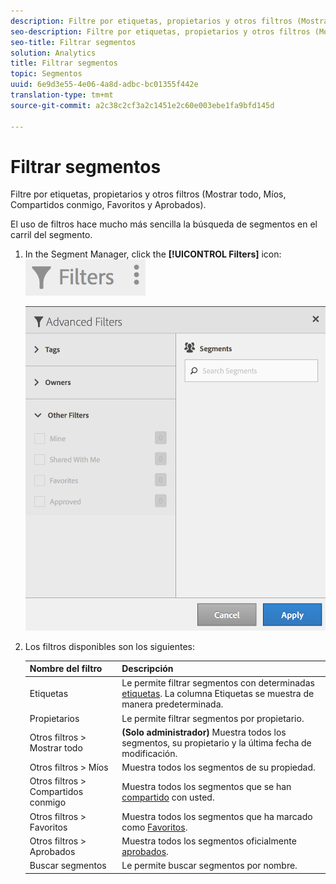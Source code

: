 ```yaml
---
description: Filtre por etiquetas, propietarios y otros filtros (Mostrar todo, Míos, Compartidos conmigo, Favoritos y Aprobados).
seo-description: Filtre por etiquetas, propietarios y otros filtros (Mostrar todo, Míos, Compartidos conmigo, Favoritos y Aprobados).
seo-title: Filtrar segmentos
solution: Analytics
title: Filtrar segmentos
topic: Segmentos
uuid: 6e9d3e55-4e06-4a8d-adbc-bc01355f442e
translation-type: tm+mt
source-git-commit: a2c38c2cf3a2c1451e2c60e003ebe1fa9bfd145d

---
```



# Filtrar segmentos

Filtre por etiquetas, propietarios y otros filtros (Mostrar todo, Míos, Compartidos conmigo, Favoritos y Aprobados).

El uso de filtros hace mucho más sencilla la búsqueda de segmentos en el carril del segmento.

1. In the Segment Manager, click the **[!UICONTROL Filters]** icon:  ![](assets/filter_icon.png)

   ![](assets/filtering.png)

1. Los filtros disponibles son los siguientes:

   | Nombre del filtro | Descripción |
   |---|---|
   | Etiquetas | Le permite filtrar segmentos con determinadas [etiquetas](../../../components/c-segmentation/c-segmentation-workflow/seg-tag.md#concept_CD892CEB326C4986A1B67487052DBA50). La columna Etiquetas se muestra de manera predeterminada. |
   | Propietarios | Le permite filtrar segmentos por propietario. |
   | Otros filtros &gt; Mostrar todo | **(Solo administrador)** Muestra todos los segmentos, su propietario y la última fecha de modificación. |
   | Otros filtros &gt; Míos | Muestra todos los segmentos de su propiedad. |
   | Otros filtros &gt; Compartidos conmigo | Muestra todos los segmentos que se han [compartido](../../../components/c-segmentation/c-segmentation-workflow/t-seg-share.md#task_7DC54643083E42C28F918E4F0845C5A5) con usted. |
   | Otros filtros &gt; Favoritos | Muestra todos los segmentos que ha marcado como [Favoritos](../../../components/c-segmentation/c-segmentation-workflow/t-seg-favorite.md#task_F45DFA3FBF0C4082B46A0D032CB20FC5). |
   | Otros filtros &gt; Aprobados | Muestra todos los segmentos oficialmente [aprobados](../../../components/c-segmentation/c-segmentation-workflow/seg-approve.md#concept_DF477F151A9E483A92ED1DDAAF035953). |
   | Buscar segmentos | Le permite buscar segmentos por nombre. |

